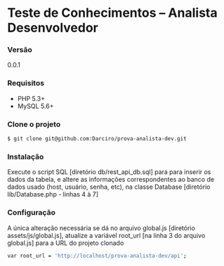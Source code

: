 # Teste de Conhecimentos – Analista  Desenvolvedor

### Versão
0.0.1

### Requisitos
  - PHP 5.3+
  - MySQL 5.6+

### Clone o projeto
```sh
$ git clone git@github.com:Darciro/prova-analista-dev.git
```

### Instalação
Execute o script SQL [diretório db/rest_api_db.sql] para para inserir os dados da tabela, e altere as informações
correspondentes ao banco de dados usado (host, usuário, senha, etc), na classe Database [diretório lib/Database.php - linhas 4 à 7]

### Configuração
A única alteração necessária se dá no arquivo global.js [diretório assets/js/global.js],
atualize a variável root_url [na linha 3 do arquivo global.js] para a URL do projeto clonado

```sh
var root_url = 'http://localhost/prova-analista-dev/api';
```